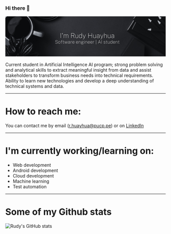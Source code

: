 ### Hi there 👋

![Welcome image](banner-rudy.png)

Current student in Artificial Intelligence AI program; strong problem solving and analytical skills to extract meaningful insight from data and assist stakeholders to transform business needs into technical requirements. Ability to learn new technologies and develop a deep understanding of technical systems and data.
<hr/>

# How to reach me:
You can contact me by email (r.huayhua@pucp.pe) or on [LinkedIn](https://www.linkedin.com/in/rhuayhua/)
<hr/>

# I'm currently working/learning on:
- Web development
- Android development
- Cloud development
- Machine learning
- Test automation
<hr/>

# Some of my Github stats     
![Rudy's GitHub stats](https://github-readme-stats.vercel.app/api?username=rhuayhua&show_icons=true&theme=dracula)
<!--
**rhuayhua/rhuayhua** is a ✨ _special_ ✨ repository because its `README.md` (this file) appears on your GitHub profile.

Here are some ideas to get you started:

- 🔭 I’m currently working on ...
- 🌱 I’m currently learning ...
- 👯 I’m looking to collaborate on ...
- 🤔 I’m looking for help with ...
- 💬 Ask me about ...
- 📫 How to reach me: ...
- 😄 Pronouns: ...
- ⚡ Fun fact: ...
-->

